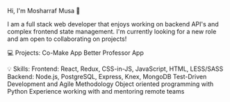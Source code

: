 Hi, I'm Mosharraf Musa 👋

I am a full stack web developer that enjoys working on backend API's and complex frontend state management. I'm currently looking for a new role and am open to collaborating on projects!

💻 Projects:
Co-Make App
Better Professor App

💡 Skills:
Frontend: React, Redux, CSS-in-JS, JavaScript, HTML, LESS/SASS
Backend: Node.js, PostgreSQL, Express, Knex, MongoDB
Test-Driven Development and Agile Methodology
Object oriented programming with Python 
Experience working with and mentoring remote teams
<!--
**MosharrafMusa/MosharrafMusa** is a ✨ _special_ ✨ repository because its `README.md` (this file) appears on your GitHub profile.



Here are some ideas to get you started:

- 🔭 I’m currently working on ...
- 🌱 I’m currently learning ...
- 👯 I’m looking to collaborate on ...
- 🤔 I’m looking for help with ...
- 💬 Ask me about ...
- 📫 How to reach me: ...
- 😄 Pronouns: ...
- ⚡ Fun fact: ...
-->
